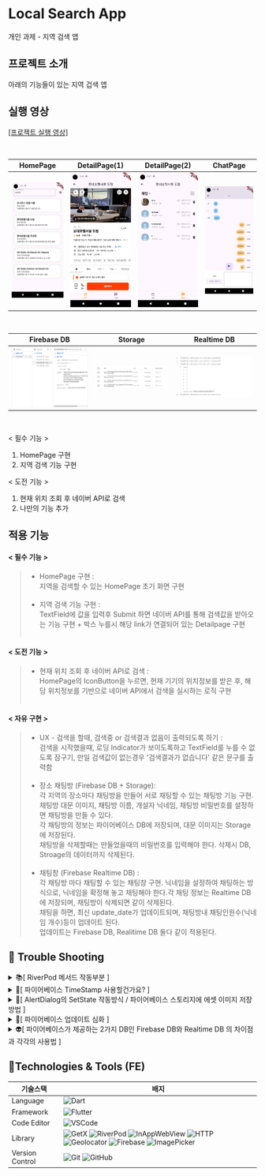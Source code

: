 # Local Search App
개인 과제 - 지역 검색 앱

## 프로젝트 소개
아래의 기능들이 있는 지역 겁색 앱

## 실행 영상
[[프로젝트 실행 영상]](https://youtu.be/ZQXuXfshiL8)

<br>

| HomePage | DetailPage(1) | DetailPage(2) | ChatPage |
| --- | --- | --- | --- |
| <img src='readme/HomePage.png'> | <img src='readme/DetailPage_1.png'> | <img src='readme/DetailPage_2.png'> | <img src='readme/ChatPage.png'> |

<br>

| Firebase DB | Storage | Realtime DB |
| --- | --- | --- |
| <img src='readme/Firebase_DB.png'> | <img src='readme/Storage.png'> | <img src='readme/Realtime_DB.png'> |

<br>

< 필수 기능 > 
1. HomePage 구현
2. 지역 검색 기능 구현

< 도전 기능 >
1. 현재 위치 조회 후 네이버 API로 검색
2. 나만의 기능 추가
    
## 적용 기능
#### < 필수 기능 >
>* HomePage 구현 : 
<br>지역을 검색할 수 있는 HomePage 초기 화면 구현<br><br>
>* 지역 검색 기능 구현 : 
<br>TextField에 값을 입력후 Submit 하면 네이버 API를 통해 검색값을 받아오는 기능 구현 + 박스 누를시 해당 link가 연결되어 있는 Detailpage 구현<br><br>
#### < 도전 기능 >
>* 현재 위치 조회 후 네이버 API로 검색 :
<br>HomePage의 IconButton을 누르면, 현재 기기의 위치정보를 받은 후, 해당 위치정보를 기반으로 네이버 API에서 검색을 실시하는 로직 구현<br><br>
#### < 자유 구현 >
>* UX - 검색을 할때, 검색중 or 검색결과 없음이 출력되도록 하기 : 
<br>검색을 시작했을때, 로딩 Indicator가 보이도록하고 TextField를 누를 수 없도록 잠구기, 만일 검색값이 없는경우 '검색결과가 없습니다' 같은 문구를 출력함<br><br>
>* 장소 채팅방 (Firebase DB + Storage): 
<br>각 지역의 장소마다 채팅방을 만들어 서로 채팅할 수 있는 채팅방 기능 구현. <br>채팅방 대문 이미지, 채팅방 이름, 개설자 닉네임, 채팅방 비밀번호를 설정하면 채팅방을 만들 수 있다. <br>각 채팅방의 정보는 파이어베이스 DB에 저장되며, 대문 이미지는 Storage에 저장된다. <br>채팅방을 삭제할때는 만들었을때의 비밀번호를 입력해야 한다. 삭제시 DB, Stroage의 데이터까지 삭제된다.<br><br>
>* 채팅창 (Firebase Realtime DB) : 
<br>각 채팅방 마다 채팅할 수 있는 채팅창 구현. 닉네임을 설정하여 채팅하는 방식으로, 닉네임을 확정해 놓고 채팅해야 한다.각 채팅 정보는 Realtime DB에 저장되며, 채팅방이 삭제되면 같이 삭제된다. <br>채팅을 하면, 최신 update_date가 업데이트되며, 채팅방내 채팅인원수(닉네임 개수)등이 업데이트 된다. <br>업데이트는 Firebase DB, Realitime DB 둘다 같이 적용된다.<br>


## 🚨 Trouble Shooting

<details>
<summary>📚[ RiverPod 메서드 작동부분 ]</summary>
<div markdown="1">

### [ TIL - RiverPod 메서드 작동 ](https://hamiric.tistory.com/70)

 <br>
</div>
</details>

<details>
<summary>📝[ 파이어베이스 TimeStamp 사용할건가요? ]</summary>
<div markdown="1">

### [ TIL - 파이어베이스 TimeStamp 사용법과 대체방법 ](https://hamiric.tistory.com/76)

 <br>
</div>
</details>

<details>
<summary>🎉[ AlertDialog의 SetState 작동방식 / 파이어베이스 스토리지에 에셋 이미지 저장방법 ]</summary>
<div markdown="1">

### [ TIL - AlertDialog의 SetState 작동방식 / 파이어베이스 스토리지에 에셋 이미지 저장방법 ](https://hamiric.tistory.com/77)

 <br>
</div>
</details>

<details>
<summary>🚀[ 파이어베이스 업데이트 심화 ]</summary>
<div markdown="1">

### [ TIL - 파이어베이스 업데이트시, 하위 데이터를 업데이트 하는 방법 ](https://hamiric.tistory.com/78)

 <br>
</div>
</details>

<details>
<summary>👽️[ 파이어베이스가 제공하는 2가지 DB인 Firebase DB와 Realtime DB 의 차이점과 각각의 사용법 ]</summary>
<div markdown="1">

### [ TIL - Firebase DB 와 Realtime DB 의 차이점과 사용법 ](https://hamiric.tistory.com/70)

 <br>
</div>
</details>


## 📝Technologies & Tools (FE)

| 기술스택 | 배지 |
| --- | --- |
| Language | ![Dart](https://img.shields.io/badge/Dart-0175C2?style=flat-square&logo=Dart&logoColor=white) |
| Framework | ![Flutter](https://img.shields.io/badge/Flutter-02569B?style=flat-square&logo=Flutter&logoColor=white) |
| Code Editor | ![VSCode](https://img.shields.io/badge/VSCode-0175C2?style=flat-square) |
| Library | ![GetX](https://img.shields.io/badge/GetX-8A2BE2?style=flat-square&logo=GetX&logoColor=white) ![RiverPod](https://img.shields.io/badge/RiverPod-6DB33F?style=flat-square) ![InAppWebView](https://img.shields.io/badge/inAppWebView-007396?style=flat-square) ![HTTP](https://img.shields.io/badge/HTTP-F8A000?style=flat-square) ![Geolocator](https://img.shields.io/badge/Geolocator-512BD4?style=flat-square) ![Firebase](https://img.shields.io/badge/Firebase-DD2C00?style=flat-square&logo=Firebase) ![ImagePicker](https://img.shields.io/badge/ImagePicker-006600?style=flat-square) |
| Version Control | ![Git](https://img.shields.io/badge/Git-F05032?style=flat-square&logo=Git&logoColor=white) ![GitHub](https://img.shields.io/badge/GitHub-181717?style=flat-square&logo=GitHub&logoColor=white) |